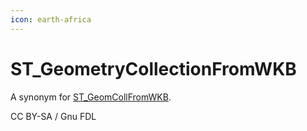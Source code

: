 ```yaml
---
icon: earth-africa
---
```


# ST\_GeometryCollectionFromWKB

A synonym for [ST\_GeomCollFromWKB](st_geomcollfromwkb.md).

CC BY-SA / Gnu FDL
